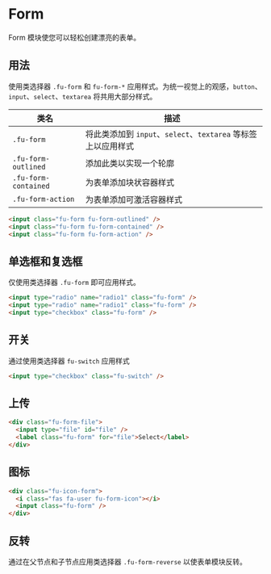 # Form

Form 模块使您可以轻松创建漂亮的表单。

## 用法

使用类选择器 `.fu-form` 和 `fu-form-*` 应用样式。为统一视觉上的观感，`button`、`input`、`select`、`textarea` 将共用大部分样式。

| 类名                 | 描述                                                          |
| -------------------- | ------------------------------------------------------------- |
| `.fu-form`           | 将此类添加到 `input`、`select`、`textarea` 等标签上以应用样式 |
| `.fu-form-outlined`  | 添加此类以实现一个轮廓                                        |
| `.fu-form-contained` | 为表单添加块状容器样式                                        |
| `.fu-form-action`    | 为表单添加可激活容器样式                                      |

```html
<input class="fu-form fu-form-outlined" />
<input class="fu-form fu-form-contained" />
<input class="fu-form fu-form-action" />
```

## 单选框和复选框

仅使用类选择器 `.fu-form` 即可应用样式。

```html
<input type="radio" name="radio1" class="fu-form" />
<input type="radio" name="radio1" class="fu-form" />
<input type="checkbox" class="fu-form" />
```

## 开关

通过使用类选择器 `fu-switch` 应用样式

```html
<input type="checkbox" class="fu-switch" />
```

## 上传

```html
<div class="fu-form-file">
  <input type="file" id="file" />
  <label class="fu-form" for="file">Select</label>
</div>
```

## 图标

```html
<div class="fu-icon-form">
  <i class="fas fa-user fu-form-icon"></i>
  <input class="fu-form" />
</div>
```

## 反转

通过在父节点和子节点应用类选择器 `.fu-form-reverse` 以使表单模块反转。
